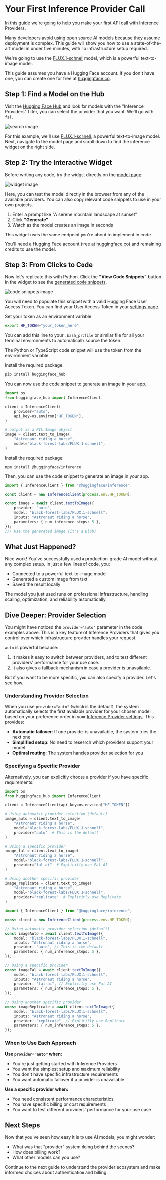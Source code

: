 # Your First Inference Provider Call

In this guide we're going to help you make your first API call with Inference Providers.

Many developers avoid using open source AI models because they assume deployment is complex. This guide will show you how to use a state-of-the-art model in under five minutes, with no infrastructure setup required.

We're going to use the [FLUX.1-schnell](https://huggingface.co/black-forest-labs/FLUX.1-schnell) model, which is a powerful text-to-image model.

<Tip>

This guide assumes you have a Hugging Face account. If you don't have one, you can create one for free at [huggingface.co](https://huggingface.co).

</Tip>

## Step 1: Find a Model on the Hub

Visit the [Hugging Face Hub](https://huggingface.co/models?pipeline_tag=text-to-image&inference_provider=fal-ai,hf-inference,nebius,nscale,replicate,together&sort=trending) and look for models with the "Inference Providers" filter, you can select the provider that you want. We'll go with `fal`. 

![search image](https://huggingface.co/datasets/huggingface/documentation-images/resolve/main/inference-providers-guides/search.png)

For this example, we'll use [FLUX.1-schnell](https://huggingface.co/black-forest-labs/FLUX.1-schnell), a powerful text-to-image model. Next, navigate to the model page and scroll down to find the inference widget on the right side. 

## Step 2: Try the Interactive Widget

Before writing any code, try the widget directly on the [model page](https://huggingface.co/black-forest-labs/FLUX.1-dev?inference_provider=fal-ai):  

![widget image](https://huggingface.co/datasets/huggingface/documentation-images/resolve/main/inference-providers-guides/widget.png)

Here, you can test the model directly in the browser from any of the available providers. You can also copy relevant code snippets to use in your own projects.

1. Enter a prompt like "A serene mountain landscape at sunset"
2. Click **"Generate"**
3. Watch as the model creates an image in seconds

This widget uses the same endpoint you're about to implement in code.

<Tip warning={true}>

You'll need a Hugging Face account (free at [huggingface.co](https://huggingface.co)) and remaining credits to use the model.

</Tip>

## Step 3: From Clicks to Code

Now let's replicate this with Python. Click the **"View Code Snippets"** button in the widget to see the [generated code snippets](https://huggingface.co/black-forest-labs/FLUX.1-dev?inference_api=true&language=python&inference_provider=auto).

![code snippets image](https://huggingface.co/datasets/huggingface/documentation-images/resolve/main/inference-providers-guides/code-snippets.png)

You will need to populate this snippet with a valid Hugging Face User Access Token. You can find your User Access Token in your [settings page](https://huggingface.co/settings/tokens).

Set your token as an environment variable:

```bash
export HF_TOKEN="your_token_here"
```

You can add this line to your `.bash_profile` or similar file for all your terminal environments to automatically source the token.

The Python or TypeScript code snippet will use the token from the environment variable.

<hfoptions id="python-code-snippet">

<hfoption id="python">

Install the required package:

```bash
pip install huggingface_hub
```

You can now use the code snippet to generate an image in your app.

```python
import os
from huggingface_hub import InferenceClient

client = InferenceClient(
    provider="auto",
    api_key=os.environ["HF_TOKEN"],
)

# output is a PIL.Image object
image = client.text_to_image(
    "Astronaut riding a horse",
    model="black-forest-labs/FLUX.1-schnell",
)
```

</hfoption>

<hfoption id="typescript">

Install the required package:

```bash
npm install @huggingface/inference
```

Then, you can use the code snippet to generate an image in your app.

```typescript
import { InferenceClient } from "@huggingface/inference";

const client = new InferenceClient(process.env.HF_TOKEN);

const image = await client.textToImage({
    provider: "auto",
    model: "black-forest-labs/FLUX.1-schnell",
	inputs: "Astronaut riding a horse",
	parameters: { num_inference_steps: 5 },
});
/// Use the generated image (it's a Blob)
```

</hfoption>

</hfoptions>

## What Just Happened?

Nice work! You've successfully used a production-grade AI model without any complex setup. In just a few lines of code, you:

- Connected to a powerful text-to-image model
- Generated a custom image from text
- Saved the result locally

The model you just used runs on professional infrastructure, handling scaling, optimization, and reliability automatically.

## Dive Deeper: Provider Selection

You might have noticed the `provider="auto"` parameter in the code examples above. This is a key feature of Inference Providers that gives you control over which infrastructure provider handles your request.

`auto` is powerful because:

1. It makes it easy to switch between providers, and to test different providers' performance for your use case. 
2. It also gives a fallback mechanism in case a provider is unavailable.

But if you want to be more specific, you can also specify a provider. Let's see how.

### Understanding Provider Selection

When you use `provider="auto"` (which is the default), the system automatically selects the first available provider for your chosen model based on your preference order in your [Inference Provider settings](https://hf.co/settings/inference-providers). This provides:

- **Automatic failover**: If one provider is unavailable, the system tries the next one
- **Simplified setup**: No need to research which providers support your model
- **Optimal routing**: The system handles provider selection for you

### Specifying a Specific Provider

Alternatively, you can explicitly choose a provider if you have specific requirements:

<hfoptions id="provider-selection-examples">

<hfoption id="python">

```python
import os
from huggingface_hub import InferenceClient

client = InferenceClient(api_key=os.environ["HF_TOKEN"])

# Using automatic provider selection (default)
image_auto = client.text_to_image(
    "Astronaut riding a horse",
    model="black-forest-labs/FLUX.1-schnell",
    provider="auto"  # This is the default
)

# Using a specific provider
image_fal = client.text_to_image(
    "Astronaut riding a horse", 
    model="black-forest-labs/FLUX.1-schnell",
    provider="fal-ai"  # Explicitly use Fal AI
)

# Using another specific provider
image_replicate = client.text_to_image(
    "Astronaut riding a horse",
    model="black-forest-labs/FLUX.1-schnell", 
    provider="replicate"  # Explicitly use Replicate
)
```

</hfoption>

<hfoption id="typescript">

```typescript
import { InferenceClient } from "@huggingface/inference";

const client = new InferenceClient(process.env.HF_TOKEN);

// Using automatic provider selection (default)
const imageAuto = await client.textToImage({
    model: "black-forest-labs/FLUX.1-schnell",
    inputs: "Astronaut riding a horse",
    provider: "auto", // This is the default
    parameters: { num_inference_steps: 5 },
});

// Using a specific provider
const imageFal = await client.textToImage({
    model: "black-forest-labs/FLUX.1-schnell",
    inputs: "Astronaut riding a horse",
    provider: "fal-ai", // Explicitly use Fal AI
    parameters: { num_inference_steps: 5 },
});

// Using another specific provider
const imageReplicate = await client.textToImage({
    model: "black-forest-labs/FLUX.1-schnell",
    inputs: "Astronaut riding a horse",
    provider: "replicate", // Explicitly use Replicate
    parameters: { num_inference_steps: 5 },
});
```

</hfoption>

</hfoptions>

### When to Use Each Approach

**Use `provider="auto"` when:**
- You're just getting started with Inference Providers
- You want the simplest setup and maximum reliability
- You don't have specific infrastructure requirements
- You want automatic failover if a provider is unavailable

**Use a specific provider when:**
- You need consistent performance characteristics
- You have specific billing or cost requirements
- You want to test different providers' performance for your use case

## Next Steps

Now that you've seen how easy it is to use AI models, you might wonder:
- What was that "provider" system doing behind the scenes?
- How does billing work?
- What other models can you use?

Continue to the next guide to understand the provider ecosystem and make informed choices about authentication and billing. 